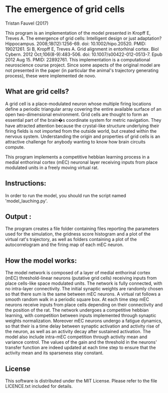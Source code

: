 # The emergence of grid cells
Tristan Fauvel (2017)

This program is an implementation of the model presented in Kropff E, Treves A. The emergence of grid cells: Intelligent design or just adaptation? Hippocampus. 2008;18(12):1256-69. doi: 10.1002/hipo.20520. PMID: 19021261.
Si B, Kropff E, Treves A. Grid alignment in entorhinal cortex. Biol Cybern. 2012 Oct;106(8-9):483-506. doi: 10.1007/s00422-012-0513-7. Epub 2012 Aug 15. PMID: 22892761.
This implementation is a computational neuroscience course project. Since some aspects of the original model are not presented in the paper (in particular the animal's trajectory generating process), these were implemented de novo.

## What are grid cells?
A grid cell is a place-modulated neuron whose multiple firing locations define a periodic triangular array covering the entire available surface of an open two-dimensional environment. 
Grid cells are thought to form an essential part of the brain�s coordinate system for metric navigation. 
They have attracted attention because the crystal-like structure underlying their firing fields is not imported from the outside world, but created within the nervous system. Understanding the origin and properties of grid cells is an attractive challenge for anybody wanting to know how brain circuits compute. 

This program implements a competitive hebbian learning process in a medial enthorinal cortex (mEC) neuronal layer receiving inputs from place modulated units in a freely moving virtual rat. 

## Instructions: 

In order to run the model, you should run the script named 'model_lauching.py'.


## Output :

The program creates a file folder containing files reporting the parameters used for the simulation, the gridness score histogram and a plot of the virtual rat's trajectory, as well as folders containing a plot of the autocorrelogram and the firing map of each mEC neuron.


## How the model works:

The model network is composed of a layer of medial enthorinal cortex (mEC) threshold-linear neurons (putative grid cells) receiving inputs from place cells-like space modulated units.
The network is fully connected, with no intra-layer connectivity. The initial synaptic weights are randomly chosen so that there sum is the same between mEC neurons.
A virtual rat follows a smooth random walk in a periodic square box. At each time step mEC neurons receive inputs from place cells depending on their connectivity and the position of the rat.
The network undergoes a competitive hebbian learning, with competition between inputs implemented through synaptic weights normalization. Moreover mEC neurons undergo a fatigue dynamics, so that their
is a time delay between synaptic activation and activity rise of the neuron, as well as an activity decay after sustained activation.
The model also include intra-mEC competition through activity mean and variance control. The values of the gain and the threshold in the neurons' transfer function are indeed updated at each time step to ensure 
that the activity mean and its sparseness stay constant.


## License
This software is distributed under the MIT License. Please refer to the file LICENCE.txt included for details.
